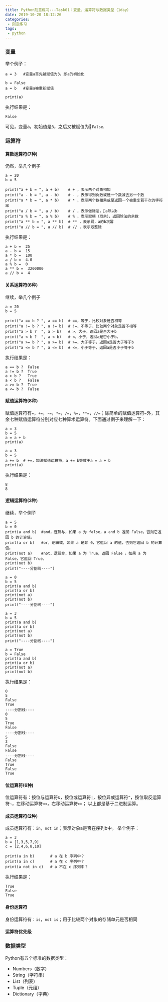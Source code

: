 ```yaml
---
title: Python刻意练习---Task01：变量、运算符与数据类型（1day）
date: 2019-10-20 18:12:26
categories:
 - 刻意练习
tags:
 - python
---
```

### 变量
举个例子：
```
a = 3   #变量a首先被赋值为3，即a的初始化

b = False 
a = b   #变量a被重新赋值

print(a)
```
执行结果是：
```
False
```
可见，变量a，初始值是`3`，之后又被赋值为`False`.

### 运算符
#### 算数运算符(7种)
仍然，举几个例子
```
a = 20
b = 5

print("a + b = ", a + b)    # + ，表示两个对象相加
print("a - b = ", a - b)    # - ，表示得到负数或是一个数减去另一个数
print("a * b = ", a * b)    # * ，表示两个数相乘或是返回一个被重复若干次的字符串
print("a / b = ", a / b)    # / ，表示做除法，a除以b
print("a % b = ", a % b)    # % ，表示取模（取余），返回除法的余数
print("a ** b = ", a ** b)  # ** ，表示冥，a的b次幂
print("a // b = ", a // b)  # // ，表示取整除
```
执行结果是：
```
a + b =  25
a - b =  15
a * b =  100
a / b =  4.0
a % b =  0
a ** b =  3200000
a // b =  4
```
#### 关系运算符(6种)
继续，举几个例子
```
a = 20
b = 5

print("a == b ? ", a == b)  # ==，等于，比较对象是否相等
print("a != b ? ", a != b)  # !=，不等于，比较两个对象是否不相等
print("a > b ?  ", a > b)   # >，大于，返回a是否大于b
print("a < b ?  ", a < b)   # <，小于，返回a是否小于b。
print("a >= b ? ", a >= b)  # >=，大于等于，返回a是否大于等于b
print("a <= b ? ", a <= b)  # <=，小于等于，返回a是否小于等于b
```
执行结果是：
```
a == b ?  False
a != b ?  True
a > b ?   True
a < b ?   False
a >= b ?  True
a <= b ?  False
```
#### 赋值运算符(8种)
赋值运算符有`=`，`+=`，`-=`，`*=`，`/=`，`%=`，`**=`，`//=`；除简单的赋值运算符`=`外，其余七种赋值运算符分别对应七种算术运算符。下面通过例子来理解一下：
```
a = 3
b = 5
a = a + b
print(a)

a = 3
b = 5
a += b  # +=，加法赋值运算符，a += b等效于a = a + b
print(a)
```
执行结果是：
```
8
8
```
#### 逻辑运算符(3种)
继续，举个例子
```
a = 5
b = 0
print(a and b)  #and，逻辑与，如果 a 为 false，a and b 返回 False，否则它返回 b 的计算值。
print(a or b)   #or，逻辑或，如果 a 是非 0，它返回 a 的值，否则它返回 b 的计算值。
print(not a)    #not，逻辑非，如果 a 为 True，返回 False 。如果 a 为 False，它返回 True。
print(not b)
print("----分割线----")

a = 0
b = 5
print(a and b)
print(a or b)
print(not a)
print(not b)
print("----分割线----")

a = 3
b = 5
print(a and b)
print(a or b)
print(not a)
print(not b)
print("----分割线----")

a = True
b = False
print(a and b)
print(a or b)
print(not a)
print(not b)
```
执行结果是：
```
0
5
False
True
----分割线----
0
5
True
False
----分割线----
5
3
False
False
----分割线----
False
True
False
True
```
#### 位运算符(6种)
位运算符有：按位与运算符`&`，按位或运算符`|`，按位异或运算符`^`，按位取反运算符`~`，左移动运算符`<<`，右移动运算符`>>`；
以上都是基于二进制运算。
#### 成员运算符(2种)
成员运算符有：`in`，`not in`；表示对象a是否在序列b中。
举个例子：
```
a = 3
b = [1,3,5,7,9]
c = [2,4,6,8,10]

print(a in b)       # a 在 b 序列中？
print(a in c)       # a 在 c 序列中？
print(a not in c)   # a 不在 c 序列中？
```
执行结果是：
```
True
False
True
```
#### 身份运算符
身份运算符有：`is`，`not is`；用于比较两个对象的存储单元是否相同

#### 运算符优先级
### 数据类型
Python有五个标准的数据类型：
- Numbers（数字）
- String（字符串）
- List（列表）
- Tuple（元组）
- Dictionary（字典）